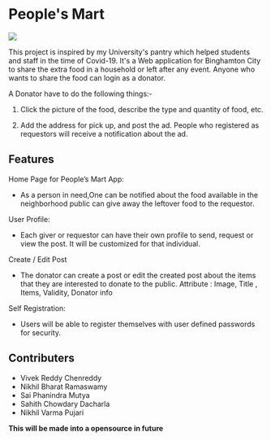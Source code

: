 # People's Mart

![](https://i.imgur.com/sbExskx.jpg=100x20)


This project is inspired by my University's pantry which helped students and staff in the time of Covid-19. It's a Web application for Binghamton City to share the extra food in a household or left after any event. Anyone who wants to share the food can login as a donator.

A Donator have to do the following things:-

1) Click the picture of the food, describe the type and quantity of food, etc.

2) Add the address for pick up, and post the ad.
People who registered as requestors will receive a notification about the ad.

## Features
Home Page for People’s Mart App:
-  As a person in need,One can be notified about the food available in the neighborhood public can give away the leftover food to the requestor.

User Profile:
- Each giver or requestor can have their own profile to send, request or view the post. It will be customized for that individual.

Create / Edit Post
- The donator can create a post or edit the created post about the items that they are interested to donate to the public.
Attribute : Image, Title , Items, Validity, Donator info

Self Registration:
- Users will be able to register themselves with user defined passwords for security.
## Contributers

- Vivek Reddy Chenreddy
- Nikhil Bharat Ramaswamy
- Sai Phanindra Mutya
- Sahith Chowdary Dacharla
- Nikhil Varma Pujari


**This will be made into a opensource in future**


